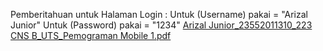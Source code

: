 Pemberitahuan untuk Halaman Login : 
Untuk (Username) pakai = "Arizal Junior"
Untuk (Password) pakai = "1234"
[Arizal Junior_23552011310_223 CNS B_UTS_Pemograman Mobile 1.pdf](https://github.com/user-attachments/files/20140542/Arizal.Junior_23552011310_223.CNS.B_UTS_Pemograman.Mobile.1.pdf)
